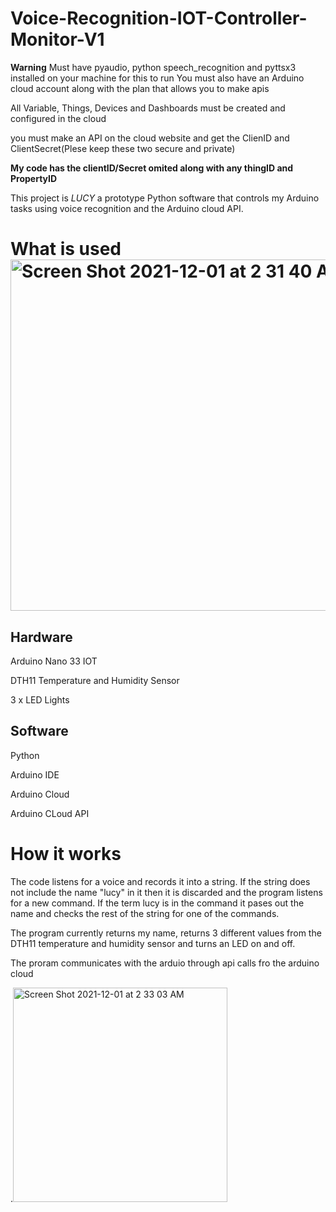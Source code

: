 # Voice-Recognition-IOT-Controller-Monitor-V1
**Warning** Must have pyaudio, python speech_recognition and pyttsx3 installed on your machine for this to run
You must also have an Arduino cloud account along with the plan that allows you to make apis

All Variable, Things, Devices and Dashboards must be created and configured in the cloud 

you must make an API on the cloud website and get the ClienID and ClientSecret(Plese keep these two secure and private)

**My code has the clientID/Secret omited along with any thingID and PropertyID**

This project is *LUCY* a prototype Python software that controls my Arduino tasks using voice recognition and the Arduino cloud API.

# What is used<img width="562" alt="Screen Shot 2021-12-01 at 2 31 40 AM" src="https://user-images.githubusercontent.com/58381410/144190836-588f6000-48ea-4f21-9058-93159d5aa88d.png">


## Hardware
Arduino Nano 33 IOT

DTH11 Temperature and Humidity Sensor

3 x LED Lights

## Software

Python

Arduino IDE

Arduino Cloud 

Arduino CLoud API

# How it works

The code listens for a voice and records it into a string. If the string does not include the name "lucy" in it then it is discarded and the program listens for a new command. If the term lucy is in the command it pases out the name and checks the rest of the string for one of the commands. 

The program currently returns my name, returns 3 different values from the DTH11 temperature and humidity sensor and turns an LED on and off.

The proram communicates with the arduio through api calls fro the arduino cloud

.<img width="343" alt="Screen Shot 2021-12-01 at 2 33 03 AM" src="https://user-images.githubusercontent.com/58381410/144191041-3dce77af-a5cd-4e86-8afc-42ed29768527.png">
